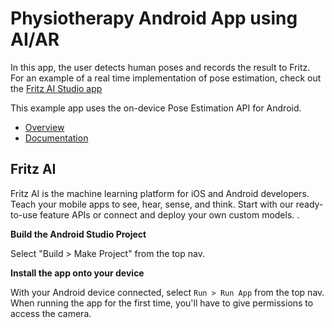# Physiotherapy Android App using AI/AR



In this app, the user detects human poses and records the result to Fritz. For an example of a real time implementation of pose estimation, check out the [Fritz AI Studio app](https://github.com/fritzlabs/fritz-examples/blob/master/Android/FritzAIStudio/app/src/main/java/ai/fritz/aistudio/activities/vision/PoseEstimationActivity.java)

This example app uses the on-device Pose Estimation API for Android.

- [Overview](https://docs.fritz.ai/develop/vision/pose-estimation/human-pose-estimation/about.html)
- [Documentation](https://docs.fritz.ai/develop/vision/pose-estimation/human-pose-estimation/android.html)

## Fritz AI

Fritz AI is the machine learning platform for iOS and Android developers. Teach your mobile apps to see, hear, sense, and think. Start with our ready-to-use feature APIs or connect and deploy your own custom models.
.

**Build the Android Studio Project**

Select "Build > Make Project" from the top nav. 

**Install the app onto your device**

With your Android device connected, select `Run > Run App` from the top nav. When running the app for the first time, you'll have to give permissions to access the camera.
